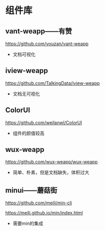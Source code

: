 <!--
 * @Description: 文件描述
 * @Author: cuiyibao001
 * @Date: 2019-05-29 14:00:07
 * @LastEditTime: 2019-05-29 16:17:16
 * @LastEditors: cuiyibao001
 -->
# 组件库

## vant-weapp——有赞

https://github.com/youzan/vant-weapp

* 文档可视化

## iview-weapp

https://github.com/TalkingData/iview-weapp

* 文档无可视化

## ColorUI

https://github.com/weilanwl/ColorUI

* 组件的颜值较高

## wux-weapp

https://github.com/wux-weapp/wux-weapp

* 简单、朴素，但是文档缺失，体积过大

## minui——蘑菇街

https://github.com/meili/min-cli

https://meili.github.io/min/index.html

* 需要min的集成